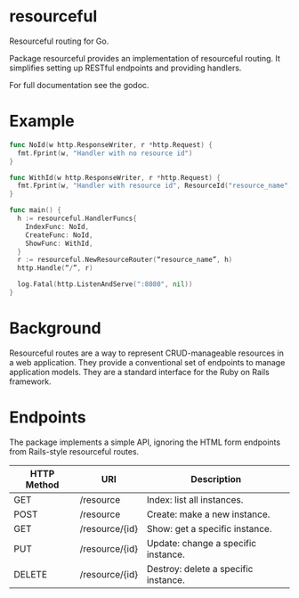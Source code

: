 # resourceful

Resourceful routing for Go.

Package resourceful provides an implementation of resourceful routing. It
simplifies setting up RESTful endpoints and providing handlers.

For full documentation see the godoc.

# Example

```Go
func NoId(w http.ResponseWriter, r *http.Request) {
  fmt.Fprint(w, "Handler with no resource id")
}

func WithId(w http.ResponseWriter, r *http.Request) {
  fmt.Fprint(w, "Handler with resource id", ResourceId("resource_name", r))
}

func main() {
  h := resourceful.HandlerFuncs{
    IndexFunc: NoId,
    CreateFunc: NoId,
    ShowFunc: WithId,
  }
  r := resourceful.NewResourceRouter(“resource_name”, h)
  http.Handle(“/”, r)

  log.Fatal(http.ListenAndServe(":8080", nil))
}
```

# Background

Resourceful routes are a way to represent CRUD-manageable resources in a web
application. They provide a conventional set of endpoints to manage application
models. They are a standard interface for the Ruby on Rails framework.

# Endpoints

The package implements a simple API, ignoring the HTML form endpoints from
Rails-style resourceful routes.

|HTTP Method|URI           |Description
|-----------|--------------|------------------------------------|
|GET        |/resource     |Index: list all instances.          |
|POST       |/resource     |Create: make a new instance.        |
|GET        |/resource/{id}|Show: get a specific instance.      |
|PUT        |/resource/{id}|Update: change a specific instance. |
|DELETE     |/resource/{id}|Destroy: delete a specific instance.|
